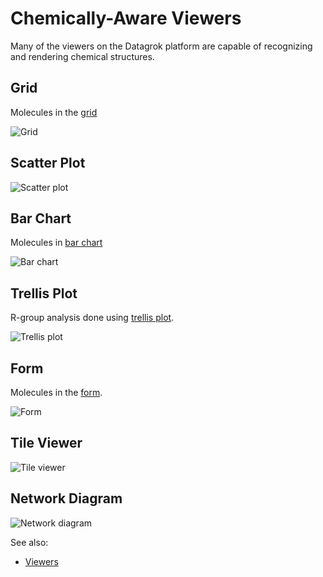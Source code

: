 <!-- TITLE: Chemically-Aware Viewers -->
<!-- SUBTITLE: -->

# Chemically-Aware Viewers

Many of the viewers on the Datagrok platform are capable of recognizing and rendering chemical structures.

## Grid

Molecules in the [grid](../../visualize/viewers/grid.md)

![Grid](../../uploads/viewers/grid-molecules.png "Grid: molecules")

## Scatter Plot

![Scatter plot](../../uploads/viewers/scatter-plot-molecules.png "Scatter plot: molecules")

## Bar Chart

Molecules in [bar chart](../../visualize/viewers/bar-chart.md)

![Bar chart](../../uploads/viewers/bar-chart-molecules.png "Bar chart: molecules")

## Trellis Plot

R-group analysis done using [trellis plot](../../visualize/viewers/trellis-plot.md).

![Trellis plot](../../uploads/viewers/trellis-plot-molecules.png "Trellis plot: molecules")
   
## Form

Molecules in the [form](../../visualize/viewers/form.md).

![Form](../../uploads/viewers/form-molecules.png "Form: molecules")

## Tile Viewer

![Tile viewer](../../uploads/viewers/tile-viewer-molecules.png "Tile viewer: molecules")
 
## Network Diagram

![Network diagram](../../uploads/viewers/network-diagram-molecules.png "Network diagram: molecules")
 
   
See also:
  * [Viewers](../../visualize/viewers.md)
